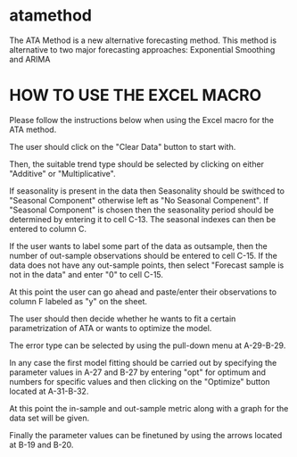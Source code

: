 # atamethod
The ATA Method is a new alternative forecasting method. This method is alternative to two major forecasting approaches: Exponential Smoothing and ARIMA

# HOW TO USE THE EXCEL MACRO
Please follow the instructions below when using the Excel macro for the ATA method.

The user should click on the "Clear Data" button to start with.

Then, the suitable trend type should be selected by clicking on either "Additive" or "Multiplicative".

If seasonality is present in the data then Seasonality should be swithced to "Seasonal Component" otherwise 
left as "No Seasonal Compenent".
If "Seasonal Component" is chosen then the seasonality period should be determined by entering it to cell C-13.
The seasonal indexes can then be entered to column C.

If the user wants to label some part of the data as outsample, then the number of out-sample observations should 
be entered to cell C-15.
If the data does not have any out-sample points, then select "Forecast sample is not in the data" and enter "0" 
to cell C-15.

At this point the user can go ahead and paste/enter their observations to column F labeled as "y" on the sheet.

The user should then decide whether he wants to fit a certain parametrization of ATA or wants to optimize the model.

The error type can be selected by using the pull-down menu at A-29-B-29.

In any case the first model fitting should be carried out by specifying the parameter values in A-27 and B-27 by 
entering "opt" for optimum and numbers for specific values and then clicking on the "Optimize" button located at A-31-B-32.
 
At this point the in-sample and out-sample metric along with a graph for the data set will be given.

Finally the parameter values can be finetuned by using the arrows located at B-19 and B-20.
